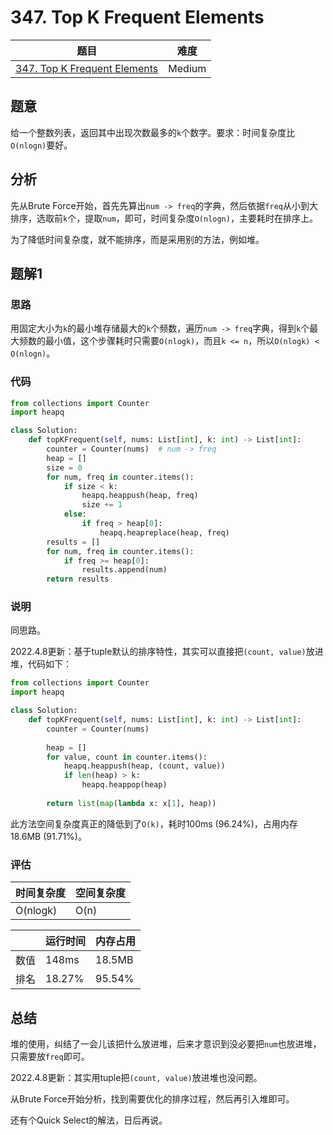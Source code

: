# 347. Top K Frequent Elements

| 题目 | 难度 |
| ---- | ---- |
| [347. Top K Frequent Elements](https://leetcode.com/problems/top-k-frequent-elements/) | Medium |

## 题意

给一个整数列表，返回其中出现次数最多的`k`个数字。要求：时间复杂度比`O(nlogn)`要好。

## 分析

先从Brute Force开始，首先先算出`num -> freq`的字典，然后依据`freq`从小到大排序，选取前`k`个，提取`num`，即可，时间复杂度`O(nlogn)`，主要耗时在排序上。

为了降低时间复杂度，就不能排序，而是采用别的方法，例如堆。

## 题解1

### 思路

用固定大小为`k`的最小堆存储最大的`k`个频数，遍历`num -> freq`字典，得到`k`个最大频数的最小值，这个步骤耗时只需要`O(nlogk)`，而且`k <= n`，所以`O(nlogk) < O(nlogn)`。

### 代码

```python
from collections import Counter
import heapq

class Solution:
    def topKFrequent(self, nums: List[int], k: int) -> List[int]:
        counter = Counter(nums)  # num -> freq
        heap = []
        size = 0
        for num, freq in counter.items():
            if size < k:
                heapq.heappush(heap, freq)
                size += 1
            else:
                if freq > heap[0]:
                    heapq.heapreplace(heap, freq)
        results = []
        for num, freq in counter.items():
            if freq >= heap[0]:
                results.append(num)
        return results
```

### 说明

同思路。

2022.4.8更新：基于tuple默认的排序特性，其实可以直接把`(count, value)`放进堆，代码如下：

```python
from collections import Counter
import heapq

class Solution:
    def topKFrequent(self, nums: List[int], k: int) -> List[int]:
        counter = Counter(nums)
        
        heap = []
        for value, count in counter.items():
            heapq.heappush(heap, (count, value))
            if len(heap) > k:
                heapq.heappop(heap)
        
        return list(map(lambda x: x[1], heap))
```

此方法空间复杂度真正的降低到了`O(k)`，耗时100ms (96.24%)，占用内存18.6MB (91.71%)。

### 评估

| 时间复杂度 | 空间复杂度 |
| ---- | ---- |
| O(nlogk) | O(n) |

| | 运行时间 | 内存占用 |
| ---- | ---- | ---- |
| 数值 | 148ms | 18.5MB |
| 排名 | 18.27% | 95.54% |

## 总结

堆的使用，纠结了一会儿该把什么放进堆，后来才意识到没必要把`num`也放进堆，只需要放`freq`即可。

2022.4.8更新：其实用tuple把`(count, value)`放进堆也没问题。

从Brute Force开始分析，找到需要优化的排序过程，然后再引入堆即可。

还有个Quick Select的解法，日后再说。
